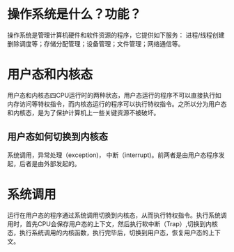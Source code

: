 # 操作系统是什么？功能？
操作系统是管理计算机硬件和软件资源的程序，它提供如下服务： 进程/线程创建删除调度等；存储分配管理；设备管理；文件管理；网络通信等。
# 用户态和内核态
用户态和内核态四CPU运行时的两种状态，用户态运行的程序不可以直接执行如内存访问等特权指令，而内核态运行的程序可以执行特权指令。之所以分为用户态和内核态，是为了保护计算机上一些关键资源不被破坏。
## 用户态如何切换到内核态
系统调用，异常处理（exception)， 中断（interrupt)。前两者是由用户态程序发起，后者是由外部发起的。
# 系统调用
运行在用户态的程序通过系统调用切换到内核态，从而执行特权指令。执行系统调用时，首先CPU会保存用户态的上下文，然后执行软中断（Trap）,切换到内核态，执行系统调用的内核函数，执行完毕后，切换到用户态，恢复用户态的上下文。

